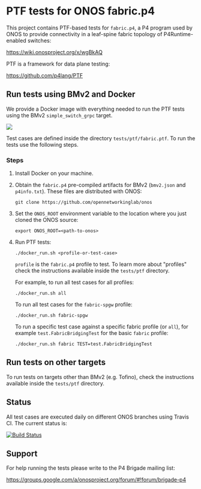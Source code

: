 # PTF tests for ONOS fabric.p4

This project contains PTF-based tests for `fabric.p4`, a P4 program used by ONOS
to provide connectivity in a leaf-spine fabric topology of P4Runtime-enabled
switches:

<https://wiki.onosproject.org/x/wgBkAQ>

PTF is a framework for data plane testing:

<https://github.com/p4lang/PTF>

## Run tests using BMv2 and Docker

We provide a Docker image with everything needed to run the PTF tests using the
BMv2 `simple_switch_grpc` target.

[![](https://images.microbadger.com/badges/image/onosproject/fabric-p4test.svg)](https://microbadger.com/images/onosproject/fabric-p4test)

Test cases are defined inside the directory `tests/ptf/fabric.ptf`. To run the
tests use the following steps.

### Steps

1. Install Docker on your machine.

2. Obtain the `fabric.p4` pre-compiled artifacts for BMv2 (`bmv2.json` and
   `p4info.txt`). These files are distributed with ONOS:

    ```
    git clone https://github.com/opennetworkinglab/onos
    ```

3. Set the `ONOS_ROOT` environment variable to the location where you just cloned the ONOS source:

    ```
    export ONOS_ROOT=<path-to-onos>
    ```

4. Run PTF tests:

    ```
    ./docker_run.sh <profile-or-test-case>
    ```

    `profile` is the `fabric.p4` profile to test. To learn more about
    "profiles" check the instructions available inside the `tests/ptf`
    directory.
    
    For example, to run all test cases for all profiles:

    ```
    ./docker_run.sh all
    ```

    To run all test cases for the `fabric-spgw` profile:

    ```
    ./docker_run.sh fabric-spgw
    ```

    To run a specific test case against a specific fabric profile (or `all`),
    for example `test.FabricBridgingTest` for the basic `fabric` profile:

    ```
    ./docker_run.sh fabric TEST=test.FabricBridgingTest
    ```

## Run tests on other targets

To run tests on targets other than BMv2 (e.g. Tofino), check the instructions
available inside the `tests/ptf` directory.

## Status

All test cases are executed daily on different ONOS branches using Travis CI.
The current status is:

[![Build Status](https://travis-ci.org/opennetworkinglab/fabric-p4test.svg?branch=master)](https://travis-ci.org/opennetworkinglab/fabric-p4test)

## Support

For help running the tests please write to the P4 Brigade
mailing list:

<https://groups.google.com/a/onosproject.org/forum/#!forum/brigade-p4>
